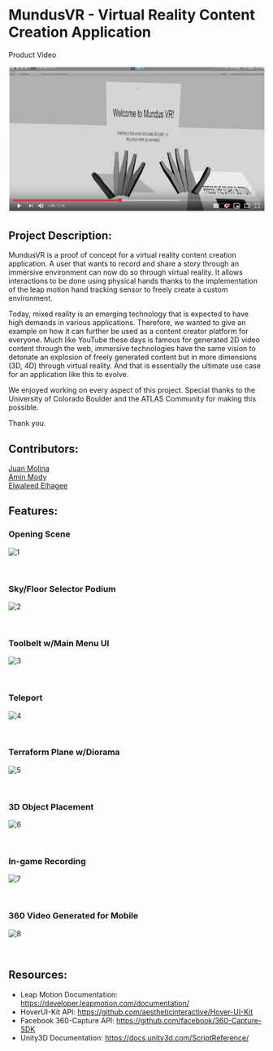 # MundusVR - Virtual Reality Content Creation Application

Product Video

[![IMAGE ALT TEXT](https://github.com/Jamolinaesca/Jamolinaesca.github.io/blob/master/Pictures/capture.png)](https://www.youtube.com/watch?v=OyOBLKf3_8k&t=7s "MundusVR")
<br>


## Project Description:

MundusVR is a proof of concept for a virtual reality content creation application. A user that wants to record and share a story through an immersive environment can now do so through virtual reality. It allows interactions to be done using physical hands thanks to the implementation of the leap motion hand tracking sensor to freely create a custom environment.

Today, mixed reality is an emerging technology that is expected to have high demands in various applications. Therefore, we wanted to give an example on how it can further be used as a content creator platform for everyone. Much like YouTube these days is famous for generated 2D video content through the web, immersive technologies have the same vision to detonate an explosion of freely generated content but in more dimensions (3D, 4D) through virtual reality. And that is essentially the ultimate use case for an application like this to evolve.

We enjoyed working on every aspect of this project. Special thanks to the University of Colorado Boulder and the ATLAS Community for making this possible.

Thank you.

## Contributors:

[Juan Molina](https://jamolinaescalante.myportfolio.com/) <br> [Amin Mody]() <br> [Elwaleed Elhagee]()

## Features:

### Opening Scene

![1](https://media.giphy.com/media/ftkFcrqX5VueRmhCD5/giphy.gif)

<br>

### Sky/Floor Selector Podium

![2](https://media.giphy.com/media/eNGFCaudCxAgLqsSMh/giphy.gif)

<br>

### Toolbelt w/Main Menu UI

![3](https://i.giphy.com/media/QAySInCLLyjTc9txcF/giphy.webp)

<br>

### Teleport

![4](https://media.giphy.com/media/iCjWksOnPhyxTpnuaN/giphy.gif)

<br>

### Terraform Plane w/Diorama

![5](https://i.giphy.com/media/YPPUpay1m5l8PmuoBR/giphy.webp)

<br>

### 3D Object Placement

![6](https://media.giphy.com/media/iCjWksOnPhyxTpnuaN/giphy.gif)

<br>

### In-game Recording

![7](https://media.giphy.com/media/iCjWksOnPhyxTpnuaN/giphy.gif)

<br>

### 360 Video Generated for Mobile

![8](https://media.giphy.com/media/iCjWksOnPhyxTpnuaN/giphy.gif)

<br>

## Resources:

* Leap Motion Documentation: https://developer.leapmotion.com/documentation/
* HoverUI-Kit API: https://github.com/aestheticinteractive/Hover-UI-Kit
* Facebook 360-Capture API: https://github.com/facebook/360-Capture-SDK
* Unity3D Documentation: https://docs.unity3d.com/ScriptReference/

